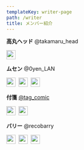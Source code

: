```yaml
---
templateKey: writer-page
path: /writer
title: メンバー紹介
---
```

**高丸ヘッド** @takamaru_head

<a href="https://twitter.com/takamaru_head" target="_blank" rel="noopener noreferrer"><img src="https://www.dailynewbie.com/img/twitter.svg" width=24></a>

**ムセン** @0yen_LAN

<a href="https://twitter.com/0yen_LAN" target="_blank" rel="noopener noreferrer"><img src="https://www.dailynewbie.com/img/twitter.svg" width=24></a>&nbsp;
<a href="https://ultimate072.blog.fc2.com/" target="_blank" rel="noopener noreferrer"><img src="https://www.dailynewbie.com/img/homepage.svg" width=24></a>&nbsp;
<a href="https://note.com/0yen_lan" target="_blank" rel="noopener noreferrer"><img src="https://www.dailynewbie.com/img/note.svg" width=24></a>
<br>

**付箋** [@tag_comic](https://www.dailynewbie.com/tags/tag-comic/)

<a href="https://twitter.com/tag_comic" target="_blank" rel="noopener noreferrer"><img src="https://www.dailynewbie.com/img/twitter.svg" width=24></a>&nbsp;
<a href="https://tag298.blog.fc2.com/" target="_blank" rel="noopener noreferrer"><img src="https://www.dailynewbie.com/img/homepage.svg" width=24></a>
<br>

**バリー** @recobarry

<a href="https://twitter.com/recobarry" target="_blank" rel="noopener noreferrer"><img src="https://www.dailynewbie.com/img/twitter.svg" width=24></a>&nbsp;
<a href="https://recobarry.blog.fc2.com/" target="_blank" rel="noopener noreferrer"><img src="https://www.dailynewbie.com/img/homepage.svg" width=24></a>&nbsp;
<a href="https://note.com/recobarry" target="_blank" rel="noopener noreferrer"><img src="https://www.dailynewbie.com/img/note.svg" width=24></a>